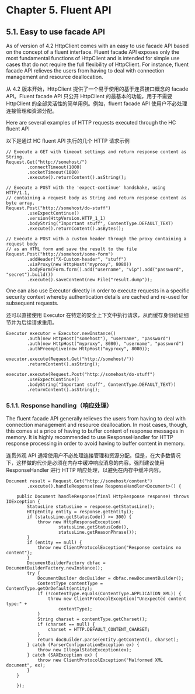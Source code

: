 # Chapter 5. Fluent API

## 5.1. Easy to use facade API

As of version of 4.2 HttpClient comes with an easy to use facade API based on the concept of a fluent interface. Fluent facade API exposes only the most fundamental functions of HttpClient and is intended for simple use cases that do not require the full flexibility of HttpClient. For instance, fluent facade API relieves the users from having to deal with connection management and resource deallocation.

从 4.2 版本开始，HttpClient 提供了一个易于使用的基于连贯接口概念的 facade API。Fluent facade API 只公开 HttpClient 的最基本的功能，用于不需要 HttpClient 的全部灵活性的简单用例。例如，fluent facade API 使用户不必处理连接管理和资源分配。

Here are several examples of HTTP requests executed through the HC fluent API

以下是通过 HC fluent API 执行的几个 HTTP 请求示例

```
// Execute a GET with timeout settings and return response content as String.
Request.Get("http://somehost/")
        .connectTimeout(1000)
        .socketTimeout(1000)
        .execute().returnContent().asString();
```

```
// Execute a POST with the 'expect-continue' handshake, using HTTP/1.1,
// containing a request body as String and return response content as byte array.
Request.Post("http://somehost/do-stuff")
        .useExpectContinue()
        .version(HttpVersion.HTTP_1_1)
        .bodyString("Important stuff", ContentType.DEFAULT_TEXT)
        .execute().returnContent().asBytes();
```

```
// Execute a POST with a custom header through the proxy containing a request body
// as an HTML form and save the result to the file
Request.Post("http://somehost/some-form")
        .addHeader("X-Custom-header", "stuff")
        .viaProxy(new HttpHost("myproxy", 8080))
        .bodyForm(Form.form().add("username", "vip").add("password", "secret").build())
        .execute().saveContent(new File("result.dump"));
```

One can also use Executor directly in order to execute requests in a specific security context whereby authentication details are cached and re-used for subsequent requests.

还可以直接使用 Executor 在特定的安全上下文中执行请求，从而缓存身份验证细节并为后续请求重用。

```
Executor executor = Executor.newInstance()
        .auth(new HttpHost("somehost"), "username", "password")
        .auth(new HttpHost("myproxy", 8080), "username", "password")
        .authPreemptive(new HttpHost("myproxy", 8080));

executor.execute(Request.Get("http://somehost/"))
        .returnContent().asString();

executor.execute(Request.Post("http://somehost/do-stuff")
        .useExpectContinue()
        .bodyString("Important stuff", ContentType.DEFAULT_TEXT))
        .returnContent().asString();
```

### 5.1.1. Response handling（响应处理）

The fluent facade API generally relieves the users from having to deal with connection management and resource deallocation. In most cases, though, this comes at a price of having to buffer content of response messages in memory. It is highly recommended to use ResponseHandler for HTTP response processing in order to avoid having to buffer content in memory.

连贯外观 API 通常使用户不必处理连接管理和资源分配。但是，在大多数情况下，这样做的代价是必须在内存中缓冲响应消息的内容。强烈建议使用 ResponseHandler 进行 HTTP 响应处理，以避免在内存中缓冲内容。

```
Document result = Request.Get("http://somehost/content")
        .execute().handleResponse(new ResponseHandler<Document>() {

    public Document handleResponse(final HttpResponse response) throws IOException {
        StatusLine statusLine = response.getStatusLine();
        HttpEntity entity = response.getEntity();
        if (statusLine.getStatusCode() >= 300) {
            throw new HttpResponseException(
                    statusLine.getStatusCode(),
                    statusLine.getReasonPhrase());
        }
        if (entity == null) {
            throw new ClientProtocolException("Response contains no content");
        }
        DocumentBuilderFactory dbfac = DocumentBuilderFactory.newInstance();
        try {
            DocumentBuilder docBuilder = dbfac.newDocumentBuilder();
            ContentType contentType = ContentType.getOrDefault(entity);
            if (!contentType.equals(ContentType.APPLICATION_XML)) {
                throw new ClientProtocolException("Unexpected content type:" +
                    contentType);
            }
            String charset = contentType.getCharset();
            if (charset == null) {
                charset = HTTP.DEFAULT_CONTENT_CHARSET;
            }
            return docBuilder.parse(entity.getContent(), charset);
        } catch (ParserConfigurationException ex) {
            throw new IllegalStateException(ex);
        } catch (SAXException ex) {
            throw new ClientProtocolException("Malformed XML document", ex);
        }
    }

    });
```
